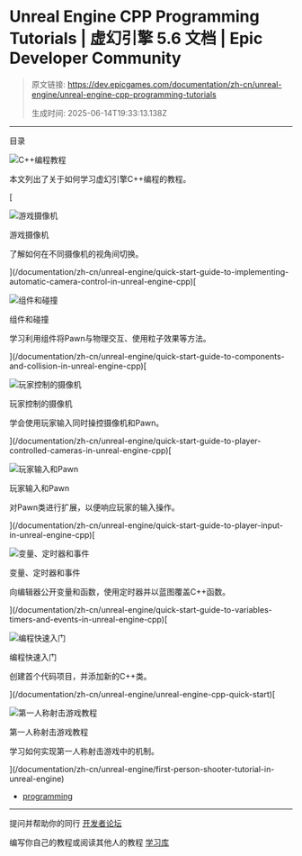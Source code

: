 # Unreal Engine CPP Programming Tutorials | 虚幻引擎 5.6 文档 | Epic Developer Community

> 原文链接: https://dev.epicgames.com/documentation/zh-cn/unreal-engine/unreal-engine-cpp-programming-tutorials
> 
> 生成时间: 2025-06-14T19:33:13.138Z

---

目录

![C++编程教程](https://dev.epicgames.com/community/api/documentation/image/b90af256-4a99-404b-a245-e78ef74b750d?resizing_type=fill&width=1920&height=335)

本文列出了关于如何学习虚幻引擎C++编程的教程。

[

![游戏摄像机](https://d1iv7db44yhgxn.cloudfront.net/documentation/images/6c988988-6199-4d08-af66-c3988fc407b8/placeholder_topic.png)

游戏摄像机

了解如何在不同摄像机的视角间切换。





](/documentation/zh-cn/unreal-engine/quick-start-guide-to-implementing-automatic-camera-control-in-unreal-engine-cpp)[

![组件和碰撞](https://d1iv7db44yhgxn.cloudfront.net/documentation/images/a1930266-29c0-432f-8891-aca41327b897/placeholder_topic.png)

组件和碰撞

学习利用组件将Pawn与物理交互、使用粒子效果等方法。





](/documentation/zh-cn/unreal-engine/quick-start-guide-to-components-and-collision-in-unreal-engine-cpp)[

![玩家控制的摄像机](https://d1iv7db44yhgxn.cloudfront.net/documentation/images/33174443-420c-4aee-8677-17f351993ed6/placeholder_topic.png)

玩家控制的摄像机

学会使用玩家输入同时操控摄像机和Pawn。





](/documentation/zh-cn/unreal-engine/quick-start-guide-to-player-controlled-cameras-in-unreal-engine-cpp)[

![玩家输入和Pawn](https://d1iv7db44yhgxn.cloudfront.net/documentation/images/e92f0d13-72ba-4579-bad7-cda84409e2ba/placeholder_topic.png)

玩家输入和Pawn

对Pawn类进行扩展，以便响应玩家的输入操作。





](/documentation/zh-cn/unreal-engine/quick-start-guide-to-player-input-in-unreal-engine-cpp)[

![变量、定时器和事件](https://d1iv7db44yhgxn.cloudfront.net/documentation/images/1e481cf6-50e8-49e4-a68c-c77e30a6832c/placeholder_topic.png)

变量、定时器和事件

向编辑器公开变量和函数，使用定时器并以蓝图覆盖C++函数。





](/documentation/zh-cn/unreal-engine/quick-start-guide-to-variables-timers-and-events-in-unreal-engine-cpp)[

![编程快速入门](https://d1iv7db44yhgxn.cloudfront.net/documentation/images/a2bfce20-0067-47ed-9d7a-4f6ed6935e20/programmingquickstarttopic.png)

编程快速入门

创建首个代码项目，并添加新的C++类。





](/documentation/zh-cn/unreal-engine/unreal-engine-cpp-quick-start)[

![第一人称射击游戏教程](https://d1iv7db44yhgxn.cloudfront.net/documentation/images/84299dcc-b92a-4600-91bc-946ae4bd4b79/placeholder_topic.png)

第一人称射击游戏教程

学习如何实现第一人称射击游戏中的机制。





](/documentation/zh-cn/unreal-engine/first-person-shooter-tutorial-in-unreal-engine)

-   [programming](https://dev.epicgames.com/community/search?query=programming)

* * *

提问并帮助你的同行 [开发者论坛](https://forums.unrealengine.com/categories?tag=unreal-engine)

编写你自己的教程或阅读其他人的教程 [学习库](https://dev.epicgames.com/community/unreal-engine/learning)